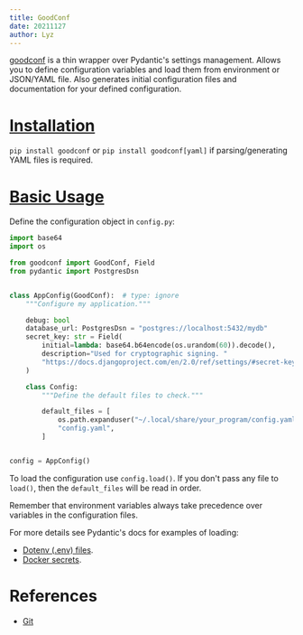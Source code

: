 ```yaml
---
title: GoodConf
date: 20211127
author: Lyz
---
```


[goodconf](https://github.com/lincolnloop/goodconf/) is a thin wrapper over
Pydantic's settings management. Allows you to define configuration variables and
load them from environment or JSON/YAML file. Also generates initial
configuration files and documentation for your defined configuration.

# [Installation](https://github.com/lincolnloop/goodconf/#installation)

`pip install goodconf` or `pip install goodconf[yaml]` if parsing/generating
YAML files is required.

# [Basic Usage](https://github.com/lincolnloop/goodconf/#quick-start)

Define the configuration object in `config.py`:

```python
import base64
import os

from goodconf import GoodConf, Field
from pydantic import PostgresDsn


class AppConfig(GoodConf):  # type: ignore
    """Configure my application."""

    debug: bool
    database_url: PostgresDsn = "postgres://localhost:5432/mydb"
    secret_key: str = Field(
        initial=lambda: base64.b64encode(os.urandom(60)).decode(),
        description="Used for cryptographic signing. "
        "https://docs.djangoproject.com/en/2.0/ref/settings/#secret-key",
    )

    class Config:
        """Define the default files to check."""

        default_files = [
            os.path.expanduser("~/.local/share/your_program/config.yaml"),
            "config.yaml",
        ]


config = AppConfig()
```

To load the configuration use `config.load()`. If you don't pass any file to
`load()`, then the `default_files` will be read in order.

Remember that environment variables always take precedence over variables in the
configuration files.

For more details see Pydantic's docs for examples of loading:

- [Dotenv (.env) files](https://pydantic-docs.helpmanual.io/usage/settings/#dotenv-env-support).
- [Docker secrets](https://pydantic-docs.helpmanual.io/usage/settings/#secret-support).

# References

- [Git](https://github.com/lincolnloop/goodconf/)
